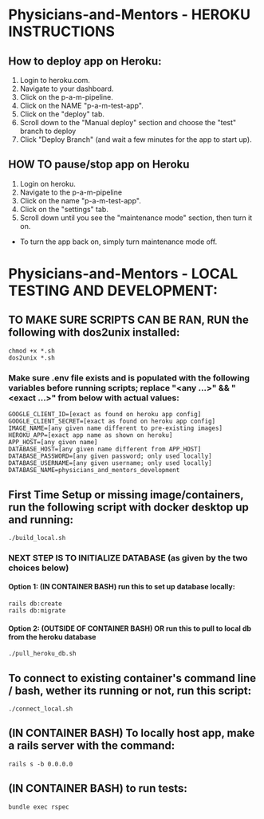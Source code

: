 # Physicians-and-Mentors - HEROKU INSTRUCTIONS
## How to deploy app on Heroku:
1. Login to heroku.com.
2. Navigate to your dashboard.
3. Click on the p-a-m-pipeline.
4. Click on the NAME "p-a-m-test-app".
5. Click on the "deploy" tab.
6. Scroll down to the "Manual deploy" section and choose the "test" branch to deploy
7. Click "Deploy Branch" (and wait a few minutes for the app to start up).

## HOW TO pause/stop app on Heroku
1. Login on heroku.
2. Navigate to the p-a-m-pipeline
3. Click on the name "p-a-m-test-app".
4. Click on the "settings" tab.
5. Scroll down until you see the "maintenance mode" section, then turn it on.
* To turn the app back on, simply turn maintenance mode off.

# Physicians-and-Mentors - LOCAL TESTING AND DEVELOPMENT:
## TO MAKE SURE SCRIPTS CAN BE RAN, RUN the following with dos2unix installed:
```
chmod +x *.sh
dos2unix *.sh
```
### Make sure .env file exists and is populated with the following variables before running scripts; replace "<any ...>" && "<exact ...>" from below with actual values:
```
GOOGLE_CLIENT_ID=[exact as found on heroku app config]
GOOGLE_CLIENT_SECRET=[exact as found on heroku app config]
IMAGE_NAME=[any given name different to pre-existing images]
HEROKU_APP=[exact app name as shown on heroku]
APP_HOST=[any given name]
DATABASE_HOST=[any given name different from APP_HOST]
DATABASE_PASSWORD=[any given password; only used locally]
DATABASE_USERNAME=[any given username; only used locally]
DATABASE_NAME=physicians_and_mentors_development
```

## First Time Setup or missing image/containers, run the following script with docker desktop up and running:
```
./build_local.sh
```
### NEXT STEP IS TO INITIALIZE DATABASE (as given by the two choices below)
#### Option 1: (IN CONTAINER BASH) run this to set up database locally:
```
rails db:create
rails db:migrate
```

#### Option 2: (OUTSIDE OF CONTAINER BASH) OR run this to pull to local db from the heroku database
```
./pull_heroku_db.sh
```

## To connect to existing container's command line / bash, wether its running or not, run this script:
```
./connect_local.sh
```

## (IN CONTAINER BASH) To locally host app, make a rails server with the command:
```
rails s -b 0.0.0.0
```

## (IN CONTAINER BASH) to run tests:
```
bundle exec rspec
```